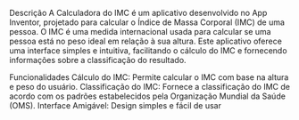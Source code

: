 Descrição
A Calculadora do IMC é um aplicativo desenvolvido no App Inventor, projetado para calcular o Índice de Massa Corporal (IMC) de uma pessoa. O IMC é uma medida internacional usada para calcular se uma pessoa está no peso ideal em relação à sua altura. Este aplicativo oferece uma interface simples e intuitiva, facilitando o cálculo do IMC e fornecendo informações sobre a classificação do resultado.

Funcionalidades
Cálculo do IMC: Permite calcular o IMC com base na altura e peso do usuário.
Classificação do IMC: Fornece a classificação do IMC de acordo com os padrões estabelecidos pela Organização Mundial da Saúde (OMS).
Interface Amigável: Design simples e fácil de usar
